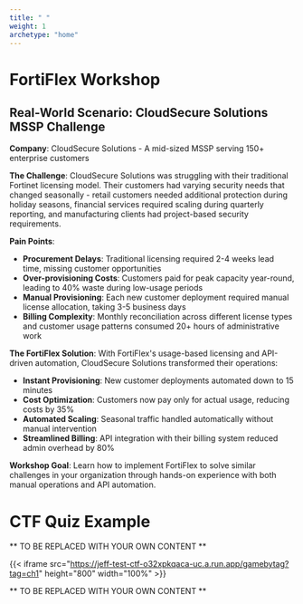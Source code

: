 ```yaml
---
title: " "
weight: 1
archetype: "home"
---
```




# FortiFlex Workshop


## Real-World Scenario: CloudSecure Solutions MSSP Challenge

**Company**: CloudSecure Solutions - A mid-sized MSSP serving 150+ enterprise customers

**The Challenge**: 
CloudSecure Solutions was struggling with their traditional Fortinet licensing model. Their customers had varying security needs that changed seasonally - retail customers needed additional protection during holiday seasons, financial services required scaling during quarterly reporting, and manufacturing clients had project-based security requirements.

**Pain Points**:
- **Procurement Delays**: Traditional licensing required 2-4 weeks lead time, missing customer opportunities
- **Over-provisioning Costs**: Customers paid for peak capacity year-round, leading to 40% waste during low-usage periods  
- **Manual Provisioning**: Each new customer deployment required manual license allocation, taking 3-5 business days
- **Billing Complexity**: Monthly reconciliation across different license types and customer usage patterns consumed 20+ hours of administrative work

**The FortiFlex Solution**:
With FortiFlex's usage-based licensing and API-driven automation, CloudSecure Solutions transformed their operations:
- **Instant Provisioning**: New customer deployments automated down to 15 minutes
- **Cost Optimization**: Customers now pay only for actual usage, reducing costs by 35%
- **Automated Scaling**: Seasonal traffic handled automatically without manual intervention
- **Streamlined Billing**: API integration with their billing system reduced admin overhead by 80%

**Workshop Goal**: Learn how to implement FortiFlex to solve similar challenges in your organization through hands-on experience with both manual operations and API automation.

# CTF Quiz Example
** TO BE REPLACED WITH YOUR OWN CONTENT **

{{< iframe src="https://jeff-test-ctf-o32xpkqaca-uc.a.run.app/gamebytag?tag=ch1" height="800" width="100%" >}}


** TO BE REPLACED WITH YOUR OWN CONTENT **

